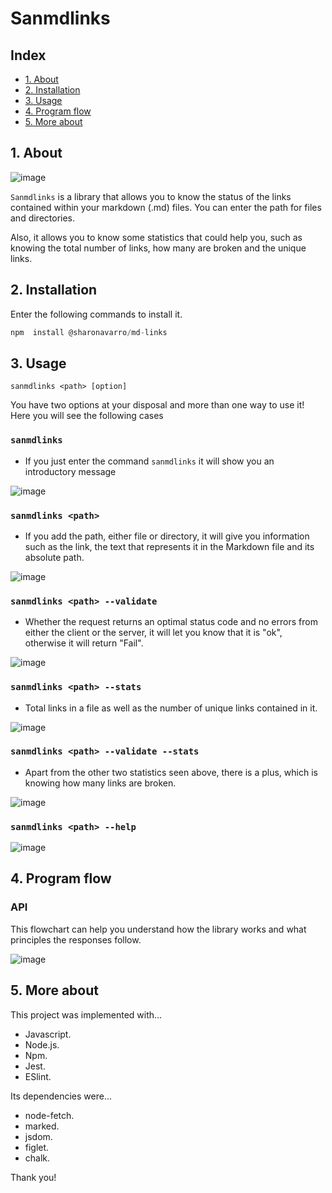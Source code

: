 # Sanmdlinks

## Index

* [1. About](#1-about)
* [2. Installation](#2-installation)
* [3. Usage](#3-usage)
* [4. Program flow](#4-program-flow)
* [5. More about](#5-more-about)

## 1. About

![image](https://user-images.githubusercontent.com/91855816/156288187-31e67392-eeae-4013-8ab1-833532ace144.png)

`Sanmdlinks` is a library that allows you to know the status of the links contained within your markdown (.md) files. You can enter the path for files and directories.

Also, it allows you to know some statistics that could help you, such as knowing the total number of links, how many are broken and the unique links.

## 2. Installation

Enter the following commands to install it.

```js
npm  install @sharonavarro/md-links
```

## 3. Usage

`sanmdlinks <path> [option]`

You have two options at your disposal and more than one way to use it! Here you will see the following cases

### `sanmdlinks`

* If you just enter the command `sanmdlinks` it will show you an introductory message

![image](https://user-images.githubusercontent.com/91855816/156296008-953767cb-82da-427d-9aba-4b8fc9b3a308.png)

### `sanmdlinks <path>`

* If you add the path, either file or directory, it will give you information such as the link, the text that represents it in the Markdown file and its absolute path.

![image](https://user-images.githubusercontent.com/91855816/156296195-c7169ba8-c56a-49c8-a285-ea8d82907864.png)

### `sanmdlinks <path> --validate`

* Whether the request returns an optimal status code and no errors from either the client or the server, it will let you know that it is "ok", otherwise it will return "Fail".

![image](https://user-images.githubusercontent.com/91855816/156298213-d6761cac-4200-44f3-b576-160845c084ee.png)

### `sanmdlinks <path> --stats`

* Total links in a file as well as the number of unique links contained in it.

![image](https://user-images.githubusercontent.com/91855816/156296472-16126368-ecf1-40f1-b509-890991f8a2c0.png)
  
### `sanmdlinks <path> --validate --stats`

* Apart from the other two statistics seen above, there is a plus, which is knowing how many links are broken.

![image](https://user-images.githubusercontent.com/91855816/156297300-3959965a-8ca5-45b7-89f0-cf81ce3cf938.png)

### `sanmdlinks <path> --help`

![image](https://user-images.githubusercontent.com/91855816/156297502-5d081782-7671-41eb-9fa2-014a67da5398.png)

## 4. Program flow

### API

This flowchart can help you understand how the library works and what principles the responses follow.

![image](https://user-images.githubusercontent.com/91855816/156291962-be93e904-3692-4a49-ba30-1917670050d6.png)

## 5. More about

This project was implemented with...

* Javascript.
* Node.js.
* Npm.
* Jest.
* ESlint.

Its dependencies were...

* node-fetch.
* marked.
* jsdom.
* figlet.
* chalk.

Thank you!

